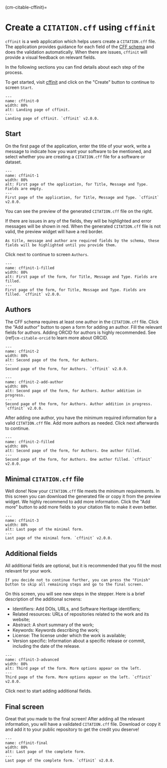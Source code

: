 (cm-citable-cffinit)=
# Create a `CITATION.cff` using `cffinit`

`cffinit` is a web application which helps users create a `CITATION.cff` file.
The application provides guidance for each field of the [CFF schema](https://github.com/citation-file-format/citation-file-format/blob/main/schema-guide.md) and does the validation automatically.
When there are issues, `cffinit` will provide a visual feedback on relevant fields.

In the following sections you can find details about each step of the process.

To get started, visit [cffinit](https://citation-file-format.github.io/cff-initializer-javascript/) and click on the "Create" button to continue to screen `Start`.

```{figure} ../../figures/gifs/cffinit-0.gif
---
name: cffinit-0
width: 80%
alt: Landing page of cffinit.
---
Landing page of cffinit. `cffinit` v2.0.0.
```

## Start

On the first page of the application, enter the title of your work, write a message to indicate how you want your software to be mentioned, and select whether you are creating a `CITATION.cff` file for a software or dataset.

```{figure} ../../figures/gifs/cffinit-1.gif
---
name: cffinit-1
width: 80%
alt: First page of the application, for Title, Message and Type. Fields are empty.
---
First page of the application, for Title, Message and Type. `cffinit` v2.0.0.
```

You can see the preview of the generated `CITATION.cff` file on the right.

If there are issues in any of the fields, they will be highlighted and error messages will be shown in red.
When the generated `CITATION.cff` file is not valid, the preview widget will have a red border.

```{note}
As title, message and author are required fields by the schema, these fields will be highlighted until you provide them.
```

Click next to continue to screen `Authors`.

```{figure} ../../figures/gifs/cffinit-1-filled.gif
---
name: cffinit-1-filled
width: 80%
alt: First page of the form, for Title, Message and Type. Fields are filled.
---
First page of the form, for Title, Message and Type. Fields are filled. `cffinit` v2.0.0.
```

## Authors

The CFF schema requires at least one author in the `CITATION.cff` file.
Click the "Add author" button to open a form for adding an author.
Fill the relevant fields for authors. Adding ORCID for authors is highly recommended. See {ref}`cm-citable-orcid` to learn more about ORCID.

```{figure} ../../figures/gifs/cffinit-2.gif
---
name: cffinit-2
width: 80%
alt: Second page of the form, for Authors.
---
Second page of the form, for Authors. `cffinit` v2.0.0.
```

```{figure} ../../figures/gifs/cffinit-2-add-author.gif
---
name: cffinit-2-add-author
width: 80%
alt: Second page of the form, for Authors. Author addition in progress.
---
Second page of the form, for Authors. Author addition in progress. `cffinit` v2.0.0.
```

After adding one author, you have the minimum required information for a valid `CITATION.cff` file.
Add more authors as needed.
Click next afterwards to continue.

```{figure} ../../figures/gifs/cffinit-2-filled.gif
---
name: cffinit-2-filled
width: 80%
alt: Second page of the form, for Authors. One author filled.
---
Second page of the form, for Authors. One author filled. `cffinit` v2.0.0.
```
## Minimal `CITATION.cff` file

Well done! Now your `CITATION.cff` file meets the minimum requirements. In this screen you can download the generated file or copy it from the preview widget.
We highly recommend to add more information.
Click the "Add more" button to add more fields to your citation file to make it even better.

```{figure} ../../figures/gifs/cffinit-3.gif
---
name: cffinit-3
width: 80%
alt: Last page of the minimal form.
---
Last page of the minimal form. `cffinit` v2.0.0.
```

## Additional fields

All additional fields are optional, but it is recommended that you fill the most relevant for your work.

```{note}
If you decide not to continue further, you can press the "Finish" button to skip all remaining steps and go to the final screen.
```

On this screen, you will see new steps in the stepper. Here is a brief description of the additional screens:
- Identifiers: Add DOIs, URLs, and Software Heritage identifiers;
- Related resources: URLs of repositories related to the work and its website;
- Abstract: A short summary of the work;
- Keywords: Keywords describing the work;
- License: The license under which the work is available;
- Version specific: Information about a specific release or commit, including the date of the release.

```{figure} ../../figures/gifs/cffinit-3-advanced.gif
---
name: cffinit-3-advanced
width: 80%
alt: Third page of the form. More options appear on the left.
---
Third page of the form. More options appear on the left. `cffinit` v2.0.0.
```

Click next to start adding additional fields.

## Final screen

Great that you made to the final screen! After adding all the relevant information, you will have a validated `CITATION.cff` file.
Download or copy it and add it to your public repository to get the credit you deserve!

```{figure} ../../figures/gifs/cffinit-final.gif
---
name: cffinit-final
width: 80%
alt: Last page of the complete form.
---
Last page of the complete form. `cffinit` v2.0.0.
```
